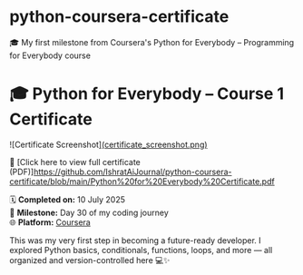 # python-coursera-certificate
🎓 My first milestone from Coursera's Python for Everybody – Programming for Everybody course

# 🎓 Python for Everybody – Course 1 Certificate
![Certificate Screenshot][(certificate_screenshot.png)
](https://github.com/IshratAiJournal/python-coursera-certificate/blob/main/Python_for_Everybody_certificate.png)

📄 [Click here to view full certificate (PDF)]https://github.com/IshratAiJournal/python-coursera-certificate/blob/main/Python%20for%20Everybody%20Certificate.pdf

🗓️ **Completed on:** 10 July 2025  
🧠 **Milestone:** Day 30 of my coding journey  
🌐 **Platform:** [Coursera](https://coursera.org)

This was my very first step in becoming a future-ready developer. I explored Python basics, conditionals, functions, loops, and more — all organized and version-controlled here 💻✨

